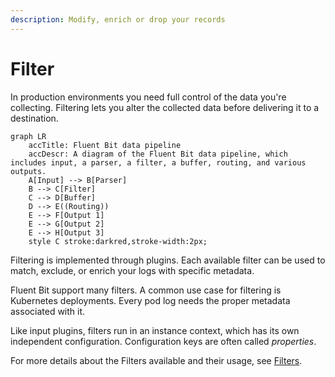 ```yaml
---
description: Modify, enrich or drop your records
---
```


# Filter

In production environments you need full control of the data you're collecting.
Filtering lets you alter the collected data before delivering it to a destination.

```mermaid
graph LR
    accTitle: Fluent Bit data pipeline
    accDescr: A diagram of the Fluent Bit data pipeline, which includes input, a parser, a filter, a buffer, routing, and various outputs.
    A[Input] --> B[Parser]
    B --> C[Filter]
    C --> D[Buffer]
    D --> E((Routing))
    E --> F[Output 1]
    E --> G[Output 2]
    E --> H[Output 3]
    style C stroke:darkred,stroke-width:2px;
```

Filtering is implemented through plugins. Each available filter can be used to
match, exclude, or enrich your logs with specific metadata.

Fluent Bit support many filters. A common use case for filtering is Kubernetes
deployments. Every pod log needs the proper metadata associated with it.

Like input plugins, filters run in an instance context, which has its own independent
configuration. Configuration keys are often called _properties_.

For more details about the Filters available and their usage, see
[Filters](https://docs.fluentbit.io/manual/pipeline/filters).

